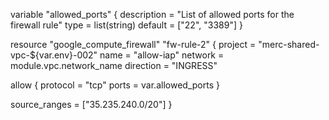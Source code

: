 variable "allowed_ports" {
  description = "List of allowed ports for the firewall rule"
  type        = list(string)
  default     = ["22", "3389"]
}


resource "google_compute_firewall" "fw-rule-2" {
  project = "merc-shared-vpc-${var.env}-002"
  name    = "allow-iap"
  network = module.vpc.network_name
  direction = "INGRESS"

  allow {
    protocol = "tcp"
    ports    = var.allowed_ports
  }

  source_ranges = ["35.235.240.0/20"]
}
